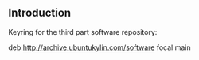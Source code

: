 Introduction
------------

Keyring for the third part software repository:

deb http://archive.ubuntukylin.com/software focal main


